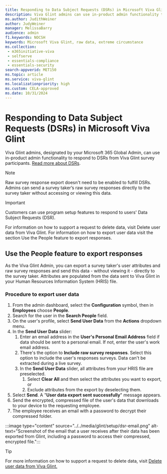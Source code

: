 ```yaml
---
title: Responding to Data Subject Requests (DSRs) in Microsoft Viva Glint
description: Viva Glint admins can use in-product admin functionality to respond to DSRs from Viva Glint survey participants.
ms.author: JudithWeiner
author: JudyWeiner
manager: MelissaBarry
audience: admin
f1.keywords: NOCSH
keywords: Microsoft Viva Glint, raw data, extreme circumstance
ms.collection: 
 - m365initiative-viva
 - selfserve
 - essentials-compliance
 - essentials-security
search-appverid: MET150
ms.topic: article
ms.service: viva-glint
ms.localizationpriority: high
ms.custom: CELA-approved
ms.date: 10/31/2024
---
```


# Responding to Data Subject Requests (DSRs) in Microsoft Viva Glint

Viva Glint admins, designated by your Microsoft 365 Global Admin, can use in-product admin functionality to respond to DSRs from Viva Glint survey participants. [Read more about DSRs](/viva/glint/setup/gdpr-special-categories).

> [!NOTE]
> Raw survey response export doesn't need to be enabled to fulfill DSRs. Admins can send a survey taker’s raw survey responses directly to the survey taker without accessing or viewing this data.

> [!IMPORTANT]
> Customers can use program setup features to respond to users' Data Subject Requests (DSR).
> 
> For information on how to support a request to delete data, visit Delete user data from Viva Glint. For information on how to export user data visit the section Use the People feature to export responses.

## Use the People feature to export responses

As the Viva Glint Admin, you can export a survey taker's user attributes and raw survey responses and send this data - without viewing it - directly to the survey taker. Attributes are populated from the data sent to Viva Glint in your Human Resources Information System (HRIS) file.

### Procedure to export user data

1. From the admin dashboard, select the **Configuration** symbol, then in **Employees** choose **People**.
1. Search for the user in the **Search People** field.
1. On the user's profile, select **Send User Data** from the **Actions** dropdown menu.
1. In the **Send User Data** slider:
   1. Enter an email address in the **User's Personal Email Address** field if data should be sent to a personal email. If not, enter the user's work email address.
   1. There's the option to **Include raw survey responses**. Select this option to include the user's responses surveys. Data can't be extracted during a live survey.
   2. In the **Send User Data** slider, all attributes from your HRIS file are preselected.
      1. Select **Clear All** and then select the attributes you want to export, or
      1. Exclude attributes from the export by deselecting them.
1.	Select **Send**. A "**User data export sent successfully**" message appears.
2.	Send the encrypted, compressed file of the user's data that downloads to your device to the requesting employee.
1.	The employee receives an email with a password to decrypt their compressed folder.

:::image type="content" source="../../media/glint/setup/dsr-email.png" alt-text="Screenshot of the email that a user receives after their data has been exported from Glint, including a password to access their compressed, encrypted file.":::

>[!TIP]
> For more information on how to support a request to delete data, visit [Delete user data from Viva Glint.](/../../viva/glint/setup/delete-user-data)


